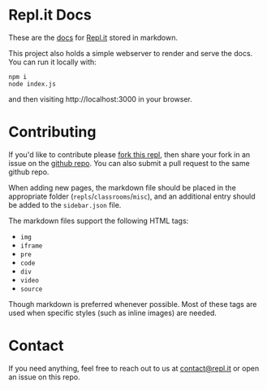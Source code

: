 # Repl.it Docs

These are the [docs](https://docs.repl.it) for [Repl.it](https://repl.it) stored in markdown.

This project also holds a simple webserver to render and serve the docs. You can run it locally with:

```
npm i
node index.js
```

and then visiting http://localhost:3000 in your browser.

# Contributing

If you'd like to contribute please [fork this repl](https://docs.repl.it/__repl), then share your fork in an issue on the [github repo](https://github.com/replit/replit.github.io/). You can also submit a pull request to the same github repo.

When adding new pages, the markdown file should be placed in the appropriate folder (`repls`/`classrooms`/`misc`), and an additional entry should be added to the `sidebar.json` file.

The markdown files support the following HTML tags:
* `img`
* `iframe`
* `pre`
* `code`
* `div`
* `video`
* `source`

Though markdown is preferred whenever possible.  Most of these tags are used when specific styles (such as inline images) are needed.

# Contact

If you need anything, feel free to reach out to us at [contact@repl.it](mailto:contact@repl.it) or open an issue on this repo.
